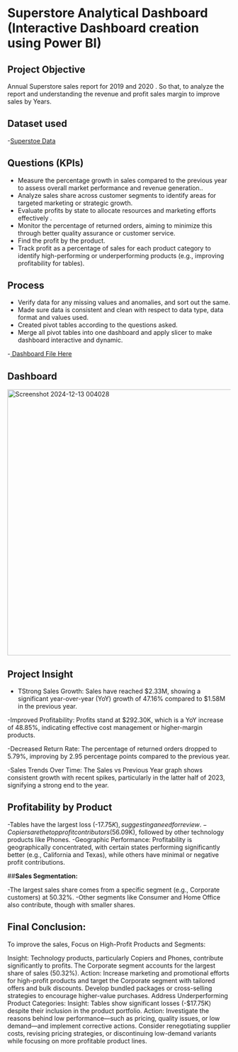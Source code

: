 # Superstore Analytical Dashboard (Interactive Dashboard creation using Power BI)

## **Project Objective**

Annual Superstore sales report for 2019 and 2020 . So that, to analyze the report and understanding the revenue and profit sales margin to improve sales by Years.

## **Dataset used**
-<a href="https://github.com/Pradheeban03/Super_stores_sales/blob/main/Sample%20-%20Superstore.xls">Superstoe Data</a>

## **Questions (KPIs)**

- Measure the percentage growth in sales compared to the previous year to assess overall market performance and revenue generation..
- Analyze sales share across customer segments  to identify areas for targeted marketing or strategic growth.
- Evaluate profits by state to allocate resources and marketing efforts effectively .
- Monitor the percentage of returned orders, aiming to minimize this through better quality assurance or customer service.
- Find the profit by the product.
- Track profit as a percentage of sales for each product category to identify high-performing or underperforming products (e.g., improving profitability for tables).



## **Process**

- Verify data for any missing values and anomalies, and sort out the same.
- Made sure data is consistent and clean with respect to data type, data format and values used.
- Created pivot tables according to the questions asked.
- Merge all pivot tables into one dashboard and apply slicer to make dashboard interactive</a> and dynamic.

-<a href="https://github.com/Pradheeban03/Super_stores_sales/blob/main/super%20store%20sale.pbix"> Dashboard File Here</a>


## **Dashboard**

<img width="600" alt="Screenshot 2024-12-13 004028" src="https://github.com/user-attachments/assets/da2329d2-ff9c-41f4-a70a-0ae8f7e3c109" />


## **Project Insight**

- TStrong Sales Growth: Sales have reached $2.33M, showing a significant year-over-year (YoY) growth of 47.16% compared to $1.58M in the previous year.

-Improved Profitability: Profits stand at $292.30K, which is a YoY increase of 48.85%, indicating effective cost management or higher-margin products.

-Decreased Return Rate: The percentage of returned orders dropped to 5.79%, improving by 2.95 percentage points compared to the previous year.

-Sales Trends Over Time: The Sales vs Previous Year graph shows consistent growth with recent spikes, particularly in the latter half of 2023, signifying a strong end to the year.

## **Profitability by Product**

-Tables have the largest loss (-$17.75K), suggesting a need for review.
-Copiers are the top profit contributors ($56.09K), followed by other technology products like Phones.
-Geographic Performance: Profitability is geographically concentrated, with certain states performing significantly better (e.g., California and Texas), while others have 
 minimal or negative profit contributions.

##**Sales Segmentation:**

-The largest sales share comes from a specific segment (e.g., Corporate customers) at 50.32%.
-Other segments like Consumer and Home Office also contribute, though with smaller shares.








## **Final Conclusion:**

To improve the sales, Focus on High-Profit Products and Segments:

Insight: Technology products, particularly Copiers and Phones, contribute significantly to profits. The Corporate segment accounts for the largest share of sales (50.32%).
Action: Increase marketing and promotional efforts for high-profit products and target the Corporate segment with tailored offers and bulk discounts. Develop bundled packages or cross-selling strategies to encourage higher-value purchases.
Address Underperforming Product Categories:
Insight: Tables show significant losses (-$17.75K) despite their inclusion in the product portfolio.
Action: Investigate the reasons behind low performance—such as pricing, quality issues, or low demand—and implement corrective actions. Consider renegotiating supplier costs, revising pricing strategies, or discontinuing low-demand variants while focusing on more profitable product lines.

